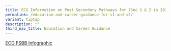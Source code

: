 ```yaml
---
title: ECG Information on Post Secondary Pathways for (Sec 1 & 2 in 2025)
permalink: /education-and-career-guidance-for-s1-and-s2/
variant: tiptap
description: ""
third_nav_title: Education and Career Guidance
---
```

<p><a href="/files/2025/GMSS__ECG_Infographic__Current_vs_FSBB__pdf_final.pdf" rel="noopener nofollow" target="_blank">ECG FSBB Infographic</a>
</p>
<p></p>